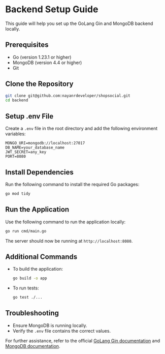 # Backend Setup Guide

This guide will help you set up the GoLang Gin and MongoDB backend locally.

## Prerequisites

- Go (version 1.23.1 or higher)
- MongoDB (version 4.4 or higher)
- Git

## Clone the Repository

```sh
git clone git@github.com:nayanrdeveloper/shopsocial.git
cd backend
```

## Setup .env File

Create a `.env` file in the root directory and add the following environment variables:

```env
MONGO_URI=mongodb://localhost:27017
DB_NAME=your_database_name
JWT_SECRET=any_key
PORT=8080
```

## Install Dependencies

Run the following command to install the required Go packages:

```sh
go mod tidy
```

## Run the Application

Use the following command to run the application locally:

```sh
go run cmd/main.go
```

The server should now be running at `http://localhost:8080`.

## Additional Commands

- To build the application:

    ```sh
    go build -o app
    ```

- To run tests:

    ```sh
    go test ./...
    ```

## Troubleshooting

- Ensure MongoDB is running locally.
- Verify the `.env` file contains the correct values.

For further assistance, refer to the official [GoLang Gin documentation](https://github.com/gin-gonic/gin) and [MongoDB documentation](https://docs.mongodb.com/).
